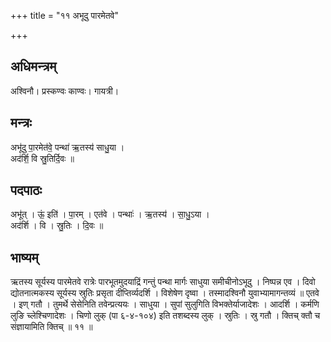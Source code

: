 +++
title = "११ अभूदु पारमेतवे"

+++
## अधिमन्त्रम्
अश्विनौ। प्रस्कण्वः काण्वः। गायत्री।

## मन्त्रः
अभू॑दु पा॒रमेत॑वे॒ पन्था॑ ऋ॒तस्य॑ साधु॒या ।  
अद॑र्शि॒ वि स्रु॒तिर्दि॒वः ॥

## पदपाठः
अभू॑त् । ऊं॒ इति॑ । पा॒रम् । एत॑वे । पन्थाः॑ । ऋ॒तस्य॑ । सा॒धु॒ऽया ।  
अद॑र्शि । वि । स्रु॒तिः । दि॒वः ॥

## भाष्यम्
ऋतस्य सूर्यस्य पारमेतवे रात्रेः पारभूतमुदयाद्रिं गन्तुं पन्था मार्गः साधुया समीचीनोऽभूदु । निष्पन्न एव । दिवो द्योतनात्मकस्य सूर्यस्य स्रुतिः प्रसृता दीप्तिर्व्यदर्शि । विशेषेण दृष्वा । तस्मादश्विनौ युवाभ्यामागन्तव्यं ॥ एतवे । इण् गतौ । तुमर्थे सेसेनिति तवेन्प्रत्ययः । साधुया । सुपां सुलुगिति विभक्तेर्याजादेशः । आदर्शि । कर्मणि लुङि च्लेश्चिणादेशः । चिणो लुक् (पा ६-४-१०४) इति तशब्दस्य लुक् । स्रुतिः । स्रु गतौ । क्तिच् क्तौ च संज्ञायामिति क्तिच् ॥ ११ ॥